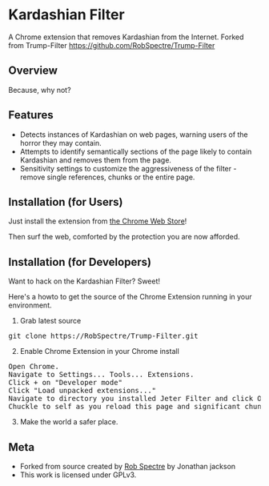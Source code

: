Kardashian Filter
================================
A Chrome extension that removes Kardashian from the Internet.
Forked from Trump-Filter https://github.com/RobSpectre/Trump-Filter

Overview
--------------------------
Because, why not?

Features
--------------------------

* Detects instances of Kardashian on web pages, warning users of the horror they may contain.
* Attempts to identify semantically sections of the page likely to contain Kardashian and removes them from the page.
* Sensitivity settings to customize the aggressiveness of the filter - remove single references, chunks or the entire page.


Installation (for Users)
--------------------------

Just install the extension from [the Chrome Web
Store](https://chrome.google.com/webstore/detail/pgolkklipgikkpeknefbinnmhlmmdbfa)!

Then surf the web, comforted by the protection you are now afforded.


Installation (for Developers)
-------------------------
Want to hack on the Kardashian Filter?  Sweet!

Here's a howto to get the source of the Chrome Extension running in your environment.

1) Grab latest source
<pre>
git clone https://RobSpectre/Trump-Filter.git
</pre>

2) Enable Chrome Extension in your Chrome install
<pre>
Open Chrome.
Navigate to Settings... Tools... Extensions.
Click + on "Developer mode"
Click "Load unpacked extensions..."
Navigate to directory you installed Jeter Filter and click Open.
Chuckle to self as you reload this page and significant chunks of it suddenly disappear.
</pre>

3) Make the world a safer place.


Meta
-------------------------

* Forked from source created by [Rob Spectre](http://brooklynhacker.com) by Jonathan jackson
* This work is licensed under GPLv3.
